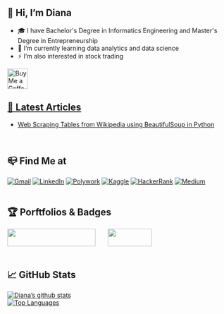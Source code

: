 ## 👋 Hi, I’m Diana
- :mortar_board: I have Bachelor's Degree in Informatics Engineering and Master's Degree in Entrepreneurship
- :rocket: I’m currently learning data analytics and data science
- ⚡ I’m also interested in stock trading

<a href='https://ko-fi.com/dianapratiwi' target='_blank'><img height='35' style='border:0px;height:46px;' src='https://az743702.vo.msecnd.net/cdn/kofi3.png?v=0' border='0' alt='Buy Me a Coffee' />

## 📃 Latest Articles
- [Web Scraping Tables from Wikipedia using BeautifulSoup in Python](https://medium.com/@deedeepratiwi/web-scraping-tables-from-wikipedia-using-beautifulsoup-in-python-3f7ee77d935b)
<br /> 

## :mailbox_closed: Find Me at
[![Gmail](https://img.shields.io/badge/Gmail-D14836?style=for-the-badge&logo=gmail&logoColor=white)](mailto:deedeepratiwi@gmail.com)
[![LinkedIn](https://img.shields.io/badge/linkedin-%230077B5.svg?style=for-the-badge&logo=linkedin&logoColor=white)](https://www.linkedin.com/in/dianapratiwi/)
[![Polywork](https://img.shields.io/badge/polywork-543DE0?style=for-the-badge&logo=polywork&logoColor=white)](https://www.polywork.com/deedeepratiwi)
[![Kaggle](https://img.shields.io/badge/Kaggle-20BEFF?style=for-the-badge&logo=Kaggle&logoColor=white)](https://www.kaggle.com/dianapratiwi)
[![HackerRank](https://img.shields.io/badge/-Hackerrank-2EC866?style=for-the-badge&logo=HackerRank&logoColor=white)](https://www.hackerrank.com/deedeepratiwi)
[![Medium](https://img.shields.io/badge/Medium-12100E?style=for-the-badge&logo=medium&logoColor=white)](https://medium.com/@deedeepratiwi)
<br />
<br />

## :trophy: Porftfolios & Badges
[<img src="https://upload.wikimedia.org/wikipedia/commons/4/4b/Tableau_Logo.png" width="200" height="40">](https://public.tableau.com/app/profile/diana.pratiwi) &nbsp; &nbsp; &nbsp; [<img src="https://info.credly.com/hs-fs/hubfs/Credly_Logo_Orange_10-Inch.png?width=3000&name=Credly_Logo_Orange_10-Inch.png" width="100" height="40">](https://www.credly.com/users/diana-pratiwi/badges)
<br />
<br />

## :chart_with_upwards_trend: GitHub Stats
[![Diana’s github stats](https://github-readme-stats.vercel.app/api?username=deedeepratiwi)](https://github.com/deedeepratiwi)
<br />
[![Top Languages](https://github-readme-stats.vercel.app/api/top-langs/?username=deedeepratiwi&layout=compact)](https://github.com/deedeepratiwi)


<!---
deedeepratiwi/deedeepratiwi is a ✨ special ✨ repository because its `README.md` (this file) appears on your GitHub profile.
You can click the Preview link to take a look at your changes.
--->
